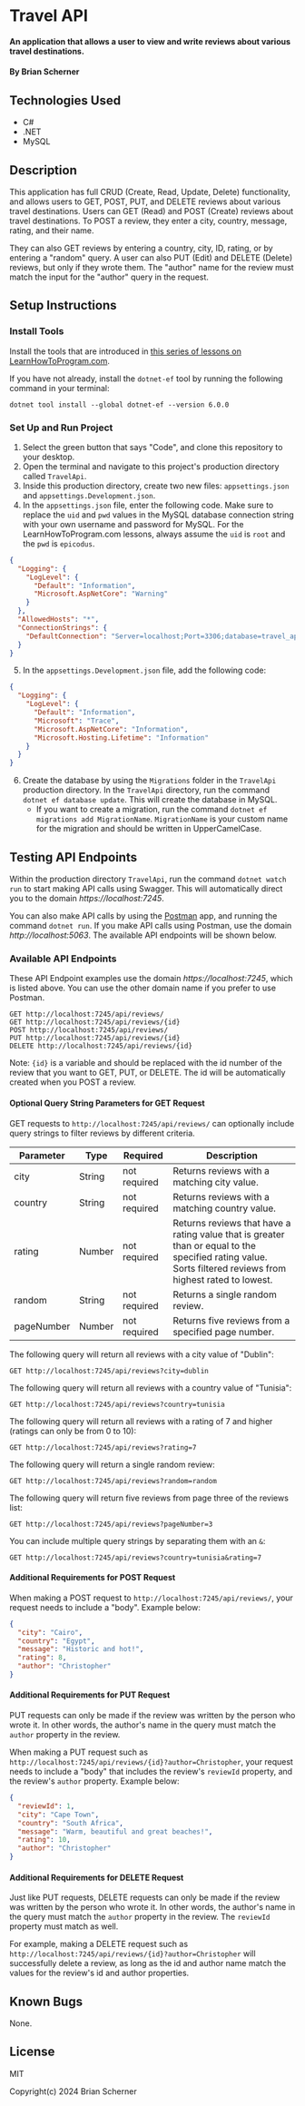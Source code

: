 # Travel API

#### An application that allows a user to view and write reviews about various travel destinations.

#### By Brian Scherner

## Technologies Used

* C#
* .NET
* MySQL

## Description

This application has full CRUD (Create, Read, Update, Delete) functionality, and allows users to GET, POST, PUT, and DELETE reviews about various travel destinations. Users can GET (Read) and POST (Create) reviews about travel destinations. To POST a review, they enter a city, country, message, rating, and their name.

They can also GET reviews by entering a country, city, ID, rating, or by entering a "random" query. A user can also PUT (Edit) and DELETE (Delete) reviews, but only if they wrote them. The "author" name for the review must match the input for the "author" query in the request.

## Setup Instructions

### Install Tools

Install the tools that are introduced in [this series of lessons on LearnHowToProgram.com](https://old.learnhowtoprogram.com/fidgetech-3-c-and-net/3-0-lessons-1-5-getting-started-with-c/3-0-0-01-welcome-to-c).

If you have not already, install the `dotnet-ef` tool by running the following command in your terminal:

```
dotnet tool install --global dotnet-ef --version 6.0.0
```

### Set Up and Run Project

1. Select the green button that says "Code", and clone this repository to your desktop.
2. Open the terminal and navigate to this project's production directory called `TravelApi`.
3. Inside this production directory, create two new files: `appsettings.json` and `appsettings.Development.json`.
4. In the `appsettings.json` file, enter the following code. Make sure to replace the `uid` and `pwd` values in the MySQL database connection string with your own username and password for MySQL. For the LearnHowToProgram.com lessons, always assume the `uid` is `root` and the `pwd` is `epicodus`.

```json
{
  "Logging": {
    "LogLevel": {
      "Default": "Information",
      "Microsoft.AspNetCore": "Warning"
    }
  },
  "AllowedHosts": "*",
  "ConnectionStrings": {
    "DefaultConnection": "Server=localhost;Port=3306;database=travel_api;uid=root;pwd=epicodus;"
  }
}
```

5. In the `appsettings.Development.json` file, add the following code:

```json
{
  "Logging": {
    "LogLevel": {
      "Default": "Information",
      "Microsoft": "Trace",
      "Microsoft.AspNetCore": "Information",
      "Microsoft.Hosting.Lifetime": "Information"
    }
  }
}
```

6. Create the database by using the `Migrations` folder in the `TravelApi` production directory. In the `TravelApi` directory, run the command `dotnet ef database update`. This will create the database in MySQL.
    * If you want to create a migration, run the command `dotnet ef migrations add MigrationName`. `MigrationName` is your custom name for the migration and should be written in UpperCamelCase.

## Testing API Endpoints

Within the production directory `TravelApi`, run the command `dotnet watch run` to start making API calls using Swagger. This will automatically direct you to the domain _https://localhost:7245_.

You can also make API calls by using the [Postman](https://www.postman.com/) app, and running the command `dotnet run`. If you make API calls using Postman, use the domain _http://localhost:5063_. The available API endpoints will be shown below.

### Available API Endpoints

These API Endpoint examples use the domain _https://localhost:7245_, which is listed above. You can use the other domain name if you prefer to use Postman.

```
GET http://localhost:7245/api/reviews/
GET http://localhost:7245/api/reviews/{id}
POST http://localhost:7245/api/reviews/
PUT http://localhost:7245/api/reviews/{id}
DELETE http://localhost:7245/api/reviews/{id}
```

Note: `{id}` is a variable and should be replaced with the id number of the review that you want to GET, PUT, or DELETE. The id will be automatically created when you POST a review.

#### Optional Query String Parameters for GET Request

GET requests to `http://localhost:7245/api/reviews/` can optionally include query strings to filter reviews by different criteria.

| Parameter   | Type        |  Required    | Description |
| ----------- | ----------- | -----------  | ----------- |
| city    | String      | not required | Returns reviews with a matching city value. |
| country        | String      | not required | Returns reviews with a matching country value. |
| rating  | Number      | not required | Returns reviews that have a rating value that is greater than or equal to the specified rating value. Sorts filtered reviews from highest rated to lowest. |
| random    | String      | not required | Returns a single random review. |
| pageNumber       | Number      | not required | Returns five reviews from a specified page number. |

The following query will return all reviews with a city value of "Dublin":

```
GET http://localhost:7245/api/reviews?city=dublin
```

The following query will return all reviews with a country value of "Tunisia":

```
GET http://localhost:7245/api/reviews?country=tunisia
```

The following query will return all reviews with a rating of 7 and higher (ratings can only be from 0 to 10):

```
GET http://localhost:7245/api/reviews?rating=7
```

The following query will return a single random review:

```
GET http://localhost:7245/api/reviews?random=random
```

The following query will return five reviews from page three of the reviews list:

```
GET http://localhost:7245/api/reviews?pageNumber=3
```

You can include multiple query strings by separating them with an `&`:

```
GET http://localhost:7245/api/reviews?country=tunisia&rating=7
```

#### Additional Requirements for POST Request

When making a POST request to `http://localhost:7245/api/reviews/`, your request needs to include a "body". Example below:

```json
{
  "city": "Cairo",
  "country": "Egypt",
  "message": "Historic and hot!",
  "rating": 8,
  "author": "Christopher"
}
```

#### Additional Requirements for PUT Request

PUT requests can only be made if the review was written by the person who wrote it. In other words, the author's name in the query must match the `author` property in the review.

When making a PUT request such as `http://localhost:7245/api/reviews/{id}?author=Christopher`, your request needs to include a "body" that includes the review's `reviewId` property, and the review's `author` property. Example below:

```json
{
  "reviewId": 1,
  "city": "Cape Town",
  "country": "South Africa",
  "message": "Warm, beautiful and great beaches!",
  "rating": 10,
  "author": "Christopher"
}
```

#### Additional Requirements for DELETE Request

Just like PUT requests, DELETE requests can only be made if the review was written by the person who wrote it. In other words, the author's name in the query must match the `author` property in the review. The `reviewId` property must match as well.

For example, making a DELETE request such as `http://localhost:7245/api/reviews/{id}?author=Christopher` will successfully delete a review, as long as the id and author name match the values for the review's id and author properties.

## Known Bugs

None.

## License

MIT

Copyright(c) 2024 Brian Scherner



